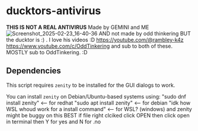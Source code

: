 # ducktors-antivirus
**THIS IS NOT A REAL ANTIVIRUS** Made by GEMINI and ME
![Screenshot_2025-02-23_16-40-36](https://github.com/user-attachments/assets/727d2c98-4b2f-45c1-85fe-b9aeaf51778a)
AND not made by odd thinkering BUT the ducktor is :) .
I love his videos :D
https://youtube.com/@rambley-k4z
https://www.youtube.com/c/OddTinkering
and sub to both of these. MOSTLY sub to OddTinkering. :D


## Dependencies

This script requires `zenity` to be installed for the GUI dialogs to work.

You can install `zenity` on Debian/Ubuntu-based systems using:
"sudo dnf install zenity" <-- for redhat
"sudo apt install zenity" <-- for debian
"idk how WSL whoud work for a install command" <-- for WSL? (windows)
and zenity might be buggy on this BEST if file right clciked click OPEN then click open in terminal then Y for yes and N for                                                                                                                             .no
